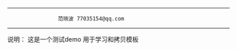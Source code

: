 

-----------------------------------------------------------------
                    范晓波 77035154@qq.com
-----------------------------------------------------------------

说明：
        这是一个测试demo 用于学习和拷贝模板
